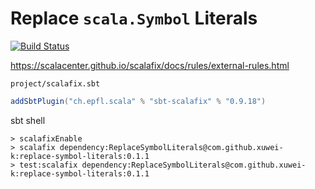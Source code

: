 # Replace `scala.Symbol` Literals

[![Build Status](https://travis-ci.org/xuwei-k/replace-symbol-literals.svg?branch=master)](https://travis-ci.org/xuwei-k/replace-symbol-literals)

<https://scalacenter.github.io/scalafix/docs/rules/external-rules.html>

`project/scalafix.sbt`

```scala
addSbtPlugin("ch.epfl.scala" % "sbt-scalafix" % "0.9.18")
```

sbt shell

```
> scalafixEnable
> scalafix dependency:ReplaceSymbolLiterals@com.github.xuwei-k:replace-symbol-literals:0.1.1
> test:scalafix dependency:ReplaceSymbolLiterals@com.github.xuwei-k:replace-symbol-literals:0.1.1
```
